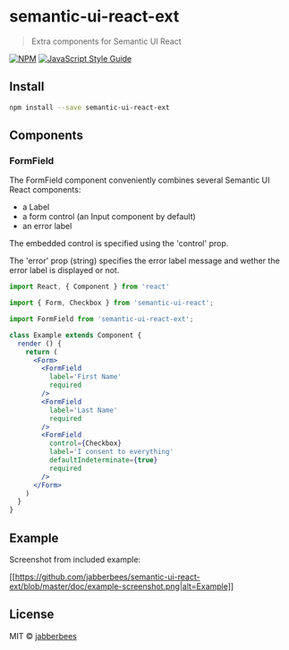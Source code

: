 # semantic-ui-react-ext

> Extra components for Semantic UI React

[![NPM](https://img.shields.io/npm/v/semantic-ui-react-ext.svg)](https://www.npmjs.com/package/semantic-ui-react-ext) [![JavaScript Style Guide](https://img.shields.io/badge/code_style-standard-brightgreen.svg)](https://standardjs.com)

## Install

```bash
npm install --save semantic-ui-react-ext
```

## Components

### FormField

The FormField component conveniently combines several Semantic UI React components:
  * a Label
  * a form control (an Input component by default)
  * an error label

The embedded control is specified using the 'control' prop.

The 'error' prop (string) specifies the error label message and wether the error label is displayed or not.

```jsx
import React, { Component } from 'react'

import { Form, Checkbox } from 'semantic-ui-react';

import FormField from 'semantic-ui-react-ext';

class Example extends Component {
  render () {
    return (
      <Form>
        <FormField
          label='First Name'
          required
        />
        <FormField
          label='Last Name'
          required
        />
        <FormField
          control={Checkbox}
          label='I consent to everything'
          defaultIndeterminate={true}
          required
        />
      </Form>
    )
  }
}
```

## Example

Screenshot from included example:

[[https://github.com/jabberbees/semantic-ui-react-ext/blob/master/doc/example-screenshot.png|alt=Example]]

## License

MIT © [jabberbees](https://github.com/jabberbees)
